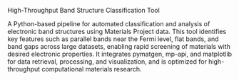High-Throughput Band Structure Classification Tool

A Python-based pipeline for automated classification and analysis of electronic band structures using Materials Project data. This tool identifies key features such as parallel bands near the Fermi level, flat bands, and band gaps across large datasets, enabling rapid screening of materials with desired electronic properties. It integrates pymatgen, mp-api, and matplotlib for data retrieval, processing, and visualization, and is optimized for high-throughput computational materials research.
